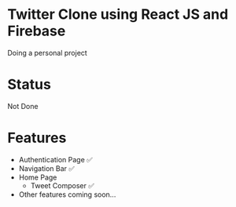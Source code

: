 
# Twitter Clone using React JS and Firebase

Doing a personal project



# Status
Not Done

###

# Features

<ul>
  <li>Authentication Page ✅</li>
  <li>Navigation Bar ✅</li>
  <li>
    Home Page
      <ul>
        <li>
          Tweet Composer ✅
        </li>
      </ul>
  </li>
  <li>Other features coming soon...</li>
</ul>



